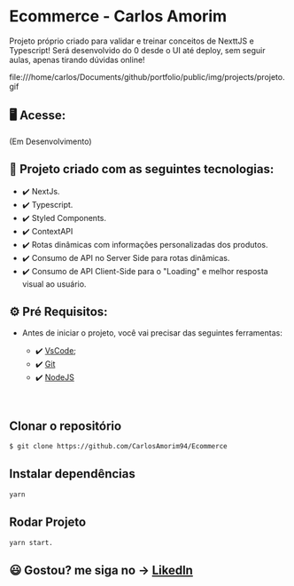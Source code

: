 # Ecommerce - Carlos Amorim

Projeto próprio criado para validar e treinar conceitos de NexttJS e Typescript!
Será desenvolvido do 0 desde o UI até deploy, sem seguir aulas, apenas tirando dúvidas online!

 file:///home/carlos/Documents/github/portfolio/public/img/projects/projeto.gif

## 🖥️ Acesse:

(Em Desenvolvimento)


## 🚀 Projeto criado com as seguintes tecnologias:

- ✔️ NextJs.
- ✔️ Typescript.
- ✔️ Styled Components.
- ✔️ ContextAPI
- ✔️ Rotas dinâmicas com informações personalizadas dos produtos.
- ✔️ Consumo de API no Server Side para rotas dinâmicas.
- ✔️ Consumo de API Client-Side para o "Loading" e melhor resposta visual ao usuário.


## ⚙ Pré Requisitos:

- Antes de iniciar o projeto, você vai precisar das seguintes ferramentas: 

    - ✔️ [VsCode](https://code.visualstudio.com/download);
    - ✔️ [Git](https://git-scm.com/)
    - ✔️ [NodeJS](https://nodejs.org/en/download/)

<br>

## Clonar o repositório
```bash
$ git clone https://github.com/CarlosAmorim94/Ecommerce
```

## Instalar dependências
```bash
yarn
```

## Rodar Projeto
```bash
yarn start.
```

## 😃 Gostou? me siga no -> [Likedln](https://www.linkedin.com/in/CarlosAmorim94/)
